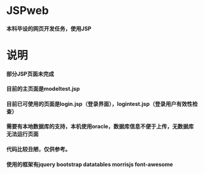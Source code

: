 ﻿# JSPweb

#### 本科毕设的网页开发任务，使用JSP




# 说明




#### 部分JSP页面未完成

#### 目前的主页面是modeltest.jsp

#### 目前已可使用的页面是login.jsp（登录界面），logintest.jsp（登录用户有效性检查）




#### 需要有本地数据库的支持，本机使用oracle，数据库信息不便于上传，无数据库无法运行页面

#### 代码比较丑陋，仅供参考。

#### 使用的框架有jquery bootstrap datatables morrisjs font-awesome

